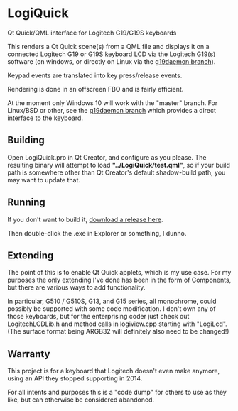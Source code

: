 # LogiQuick
Qt Quick/QML interface for Logitech G19/G19S keyboards

This renders a Qt Quick scene(s) from a QML file and displays it on a connected Logitech G19 or G19S keyboard LCD via the Logitech G19(s) software (on windows, or directly on Linux via the [g19daemon branch](https://github.com/danieloneill/LogiQuick/tree/g19daemon)).

Keypad events are translated into key press/release events.

Rendering is done in an offscreen FBO and is fairly efficient.

At the moment only Windows 10 will work with the "master" branch. For Linux/BSD or other, see the [g19daemon branch](https://github.com/danieloneill/LogiQuick/tree/g19daemon) which provides a direct interface to the keyboard.

## Building

Open LogiQuick.pro in Qt Creator, and configure as you please. The resulting binary will attempt to load **"../LogiQuick/test.qml"**, so if your build path is somewhere other than Qt Creator's default shadow-build path, you may want to update that.

## Running

If you don't want to build it, [download a release here](https://github.com/danieloneill/LogiQuick/releases/tag/0.1).

Then double-click the .exe in Explorer or something, I dunno.

## Extending

The point of this is to enable Qt Quick applets, which is my use case. For my purposes the only extending I've done has been in the form of Components, but there are various ways to add functionality.

In particular, G510 / G510S, G13, and G15 series, all monochrome, could possibly be supported with some code modification. I don't own any of those keyboards, but for the enterprising coder just check out LogitechLCDLib.h and method calls in logiview.cpp starting with "LogiLcd". (The surface format being ARGB32 will definitely also need to be changed!)

## Warranty

This project is for a keyboard that Logitech doesn't even make anymore, using an API they stopped supporting in 2014.

For all intents and purposes this is a "code dump" for others to use as they like, but can otherwise be considered abandoned.
